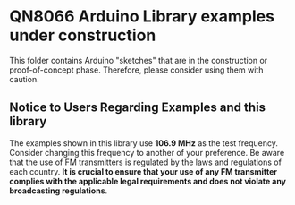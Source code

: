 # QN8066 Arduino Library examples under construction

This folder contains Arduino "sketches" that are in the construction or proof-of-concept phase. Therefore, please consider using them with caution.


## Notice to Users Regarding Examples and this library

The examples shown in this library use **106.9 MHz** as the test frequency. Consider changing this frequency to another of your preference. Be aware that the use of FM transmitters is regulated by the laws and regulations of each country. **It is crucial to ensure that your use of any FM transmitter complies with the applicable legal requirements and does not violate any broadcasting regulations**.

